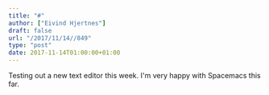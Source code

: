 ```yaml
---
title: "#"
author: ["Eivind Hjertnes"]
draft: false
url: "/2017/11/14//849"
type: "post"
date: 2017-11-14T01:00:00+01:00
---
```


Testing out a new text editor this week. I'm very happy with Spacemacs
this far.
